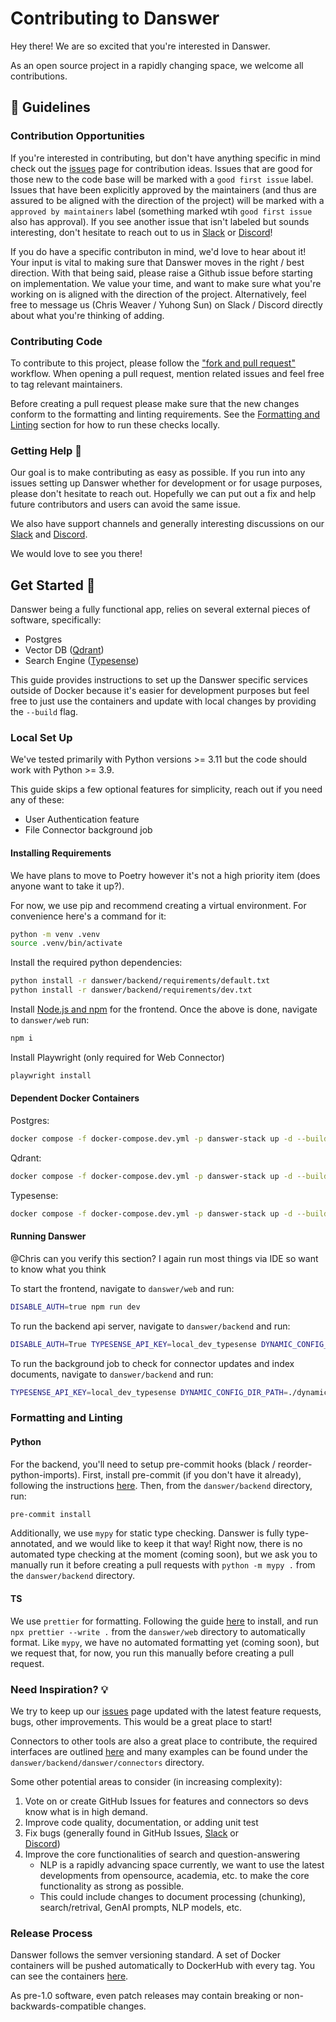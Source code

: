 # Contributing to Danswer
Hey there! We are so excited that you're interested in Danswer.

As an open source project in a rapidly changing space, we welcome all contributions.


## 💃 Guidelines
### Contribution Opportunities
If you're interested in contributing, but don't have anything specific in mind check out the [issues](https://github.com/danswer-ai/danswer/issues) 
page for contribution ideas. Issues that are good for those new to the code base will be marked with a `good first issue` label. Issues that have
been explicitly approved by the maintainers (and thus are assured to be aligned with the direction of the project) will be marked with a `approved by maintainers` label 
(something marked wtih `good first issue` also has approval). If you see another issue that isn't labeled but sounds interesting, don't hesitate to reach out to
us in [Slack](https://join.slack.com/t/danswer/shared_invite/zt-1u3h3ke3b-VGh1idW19R8oiNRiKBYv2w) or [Discord](https://discord.gg/TDJ59cGV2X)!

If you do have a specific contributon in mind, we'd love to hear about it! Your input is vital to making sure that Danswer moves in the right / best direction. 
With that being said, please raise a Github issue before starting on implementation. We value your time, and want to make sure
what you're working on is aligned with the direction of the project. Alternatively, feel free to message us (Chris Weaver / Yuhong Sun) on Slack / Discord 
directly about what you're thinking of adding. 

### Contributing Code
To contribute to this project, please follow the
["fork and pull request"](https://docs.github.com/en/get-started/quickstart/contributing-to-projects) workflow.
When opening a pull request, mention related issues and feel free to tag relevant maintainers.

Before creating a pull request please make sure that the new changes conform to the formatting and linting requirements.
See the [Formatting and Linting](#-formatting-and-linting) section for how to run these checks locally.

### Getting Help 🙋
Our goal is to make contributing as easy as possible. If you run into any issues setting up Danswer whether for
development or for usage purposes, please don't hesitate to reach out.
Hopefully we can put out a fix and help future contributors and users can avoid the same issue.

We also have support channels and generally interesting discussions on our
[Slack](https://join.slack.com/t/danswer/shared_invite/zt-1u3h3ke3b-VGh1idW19R8oiNRiKBYv2w)
and 
[Discord](https://discord.gg/TDJ59cGV2X).

We would love to see you there!

## Get Started 🚀
Danswer being a fully functional app, relies on several external pieces of software, specifically:
- Postgres
- Vector DB ([Qdrant](https://github.com/qdrant/qdrant))
- Search Engine ([Typesense](https://github.com/typesense/typesense))

This guide provides instructions to set up the Danswer specific services outside of Docker because it's easier for
development purposes but feel free to just use the containers and update with local changes by providing the `--build`
flag.

### Local Set Up
We've tested primarily with Python versions >= 3.11 but the code should work with Python >= 3.9.

This guide skips a few optional features for simplicity, reach out if you need any of these:
- User Authentication feature
- File Connector background job

#### Installing Requirements
We have plans to move to Poetry however it's not a high priority item (does anyone want to take it up?).

For now, we use pip and recommend creating a virtual environment. For convenience here's a command for it:
```bash
python -m venv .venv
source .venv/bin/activate
```

Install the required python dependencies:
```bash
python install -r danswer/backend/requirements/default.txt
python install -r danswer/backend/requirements/dev.txt
```

Install [Node.js and npm](https://docs.npmjs.com/downloading-and-installing-node-js-and-npm) for the frontend.
Once the above is done, navigate to `danswer/web` run:
```bash
npm i
```

Install Playwright (only required for Web Connector)
```bash
playwright install
```

#### Dependent Docker Containers
Postgres:
```bash
docker compose -f docker-compose.dev.yml -p danswer-stack up -d --build relational_db
```

Qdrant:
```bash
docker compose -f docker-compose.dev.yml -p danswer-stack up -d --build vector_db
```

Typesense:
```bash
docker compose -f docker-compose.dev.yml -p danswer-stack up -d --build search_engine
```
#### Running Danswer
@Chris can you verify this section? I again run most things via IDE so want to know what you think

To start the frontend, navigate to `danswer/web` and run:
```bash
DISABLE_AUTH=true npm run dev
```

To run the backend api server, navigate to `danswer/backend` and run:
```bash
DISABLE_AUTH=True TYPESENSE_API_KEY=local_dev_typesense DYNAMIC_CONFIG_DIR_PATH=./dynamic_config_storage uvicorn danswer.main:app --reload --port 8080
```

To run the background job to check for connector updates and index documents, navigate to `danswer/backend` and run:
```bash
TYPESENSE_API_KEY=local_dev_typesense DYNAMIC_CONFIG_DIR_PATH=./dynamic_config_storage python danswer/main.py
```


### Formatting and Linting
#### Python
For the backend, you'll need to setup pre-commit hooks (black / reorder-python-imports). First, install pre-commit
(if you don't have it already), following the instructions [here](https://pre-commit.com/#installation). Then, from the 
`danswer/backend` directory, run:
```bash
pre-commit install
```

Additionally, we use `mypy` for static type checking. Danswer is fully type-annotated, and we would like to keep it that way! 
Right now, there is no automated type checking at the moment (coming soon), but we ask you to manually run it before creating 
a pull requests with `python -m mypy .` from the `danswer/backend` directory.

#### TS
We use `prettier` for formatting. Following the guide [here](https://prettier.io/docs/en/install.html) to install, and run 
`npx prettier --write .` from the `danswer/web` directory to automatically format. Like `mypy`, we have no automated formatting
yet (coming soon), but we request that, for now, you run this manually before creating a pull request.


### Need Inspiration? 💡
We try to keep up our [issues](https://github.com/danswer-ai/danswer/issues) page updated with the latest
feature requests, bugs, other improvements. This would be a great place to start!

Connectors to other tools are also a great place to contribute, the required interfaces are outlined
[here](https://github.com/danswer-ai/danswer/blob/main/backend/danswer/connectors/interfaces.py)
and many examples can be found under the `danswer/backend/danswer/connectors` directory.

Some other potential areas to consider (in increasing complexity):
1. Vote on or create GitHub Issues for features and connectors so devs know what is in high demand.
2. Improve code quality, documentation, or adding unit test
3. Fix bugs (generally found in GitHub Issues,
[Slack](https://join.slack.com/t/danswer/shared_invite/zt-1u3h3ke3b-VGh1idW19R8oiNRiKBYv2w)
or  
[Discord](https://discord.gg/TDJ59cGV2X))
4. Improve the core functionalities of search and question-answering
   - NLP is a rapidly advancing space currently, we want to use the latest developments from opensource, academia, etc.
   to make the core functionality as strong as possible.
   - This could include changes to document processing (chunking), search/retrival, GenAI prompts, NLP models, etc.


### Release Process
Danswer follows the semver versioning standard.
A set of Docker containers will be pushed automatically to DockerHub with every tag.
You can see the containers [here](https://hub.docker.com/search?q=danswer%2F).

As pre-1.0 software, even patch releases may contain breaking or non-backwards-compatible changes.
